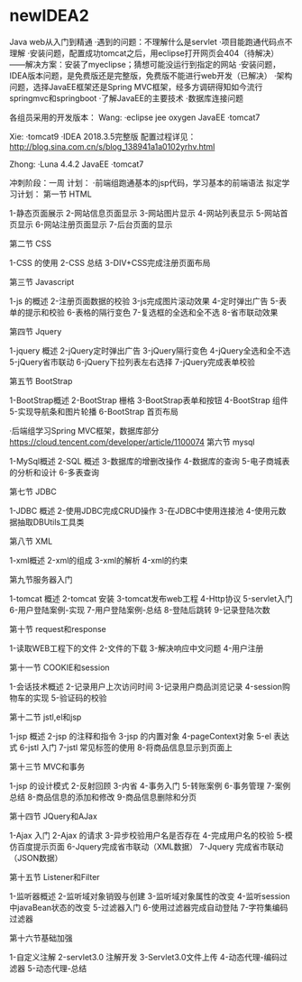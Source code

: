 # newIDEA2
Java web从入门到精通
·遇到的问题：不理解什么是servlet
·项目能跑通代码点不理解
·安装问题，配置成功tomcat之后，用eclipse打开网页会404（待解决）——解决方案：安装了myeclipse；猜想可能没运行到指定的网站
·安装问题，IDEA版本问题，是免费版还是完整版，免费版不能进行web开发（已解决）
·架构问题，选择JavaEE框架还是Spring MVC框架，经多方调研得知如今流行springmvc和springboot
·了解JavaEE的主要技术
·数据库连接问题

各组员采用的开发版本：
  Wang:
  ·eclipse jee oxygen JavaEE
  ·tomcat7
  
  Xie:
  ·tomcat9
  ·IDEA 2018.3.5完整版
  配置过程详见：http://blog.sina.com.cn/s/blog_138941a1a0102yrhv.html
  
  Zhong:
  ·Luna 4.4.2 JavaEE
  ·tomcat7
 
 冲刺阶段：一周
   计划：
   ·前端组跑通基本的jsp代码，学习基本的前端语法
   拟定学习计划：
第一节 HTML

1-静态页面展示
2-网站信息页面显示
3-网站图片显示
4-网站列表显示
5-网站首页显示
6-网站注册页面显示
7-后台页面的显示

第二节 CSS

1-CSS 的使用
2-CSS 总结
3-DIV+CSS完成注册页面布局

第三节 Javascript

1-js 的概述
2-注册页面数据的校验
3-js完成图片滚动效果
4-定时弹出广告
5-表单的提示和校验
6-表格的隔行变色
7-复选框的全选和全不选
8-省市联动效果

第四节 Jquery

1-jquery 概述
2-jQuery定时弹出广告
3-jQuery隔行变色
4-jQuery全选和全不选
5-jQuery省市联动
6-jQuery下拉列表左右选择
7-jQuery完成表单校验

第五节 BootStrap

1-BootStrap概述
2-BootStrap 栅格
3-BootStrap表单和按钮
4-BootStrap 组件
5-实现导航条和图片轮播
6-BootStrap 首页布局

   ·后端组学习Spring MVC框架，数据库部分
https://cloud.tencent.com/developer/article/1100074
第六节 mysql

1-MySql概述
2-SQL 概述
3-数据库的增删改操作
4-数据库的查询
5-电子商城表的分析和设计
6-多表查询

第七节 JDBC

1-JDBC 概述
2-使用JDBC完成CRUD操作
3-在JDBC中使用连接池
4-使用元数据抽取DBUtils工具类

第八节 XML

1-xml概述
2-xml的组成
3-xml的解析
4-xml的约束

第九节服务器入门

1-tomcat 概述
2-tomcat 安装
3-tomcat发布web工程
4-Http协议
5-servlet入门
6-用户登陆案例-实现
7-用户登陆案例-总结
8-登陆后跳转
9-记录登陆次数

第十节 request和response

1-读取WEB工程下的文件
2-文件的下载
3-解决响应中文问题
4-用户注册

第十一节 COOKIE和session

1-会话技术概述
2-记录用户上次访问时间
3-记录用户商品浏览记录
4-session购物车的实现
5-验证码的校验

第十二节 jstl,el和jsp

1-jsp 概述
2-jsp 的注释和指令
3-jsp 的内置对象
4-pageContext对象
5-el 表达式
6-jstl 入门
7-jstl 常见标签的使用
8-将商品信息显示到页面上

第十三节 MVC和事务

1-jsp 的设计模式
2-反射回顾
3-内省
4-事务入门
5-转账案例
6-事务管理
7-案例总结
8-商品信息的添加和修改
9-商品信息删除和分页

第十四节 JQuery和AJax

1-Ajax 入门
2-Ajax 的请求
3-异步校验用户名是否存在
4-完成用户名的校验
5-模仿百度提示页面
6-Jquery完成省市联动（XML数据）
7-Jquery 完成省市联动（JSON数据）

第十五节 Listener和Filter

1-监听器概述
2-监听域对象销毁与创建
3-监听域对象属性的改变
4-监听session中javaBean状态的改变
5-过滤器入门
6-使用过滤器完成自动登陆
7-字符集编码过滤器

第十六节基础加强

1-自定义注解
2-servlet3.0 注解开发
3-Servlet3.0文件上传
4-动态代理-编码过滤器
5-动态代理-总结

  
  
  



